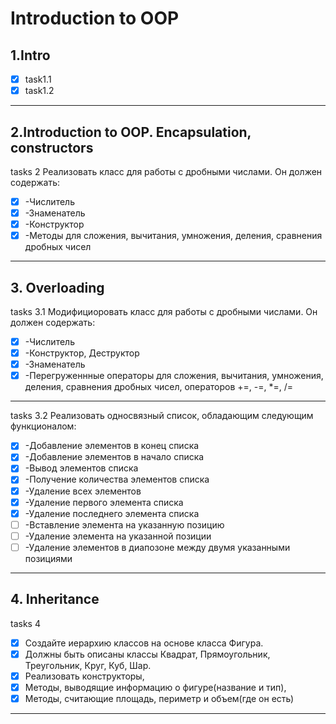#  **Introduction to OOP**

## 1.Intro
  - [x] task1.1
  - [x] task1.2
------   
 ## 2.Introduction to OOP. Encapsulation, constructors
tasks 2
Реализовать класс для работы с дробными числами.
Он должен содержать:
  - [x] -Числитель
  - [x] -Знаменатель
  - [x] -Конструктор
  - [x] -Методы для сложения, вычитания, умножения, деления, сравнения дробных чисел
------
## 3. Overloading
   tasks 3.1
   Модифициоровать класс для работы с дробными числами.
   Он должен содержать:
  - [x]  -Числитель
  - [x]  -Конструктор, Деструктор
  - [x]  -Знаменатель
  - [x]  -Перегруженнные операторы для сложения, вычитания, умножения, деления, сравнения дробных чисел, операторов +=, -=, *=,  /=
------   
   tasks 3.2
   Реализовать односвязный список, обладающим следующим функционалом:
  - [x] -Добавление элементов в конец списка
  - [x] -Добавление элементов в начало списка
  - [x] -Вывод элементов списка  
  - [x] -Получение количества элементов списка
  - [x] -Удаление всех элементов 
  - [x] -Удаление первого элемента списка
  - [x] -Удаление последнего элемента списка
  - [ ] -Вставление элемента на указанную позицию
  - [ ] -Удаление элемента на указанной позиции
  - [ ] -Удаление элементов в диапозоне между двумя указанными позициями
------
## 4. Inheritance
   tasks 4
  - [x] Создайте иерархию классов на основе класса Фигура.
  - [x] Должны быть описаны классы Квадрат, Прямоугольник, Треугольник, Круг, Куб, Шар.
  - [x] Реализовать конструкторы,
  - [x] Методы, выводящие информацию о фигуре(название и тип),
  - [x] Методы, считающие площадь, периметр и объем(где он есть)
------
